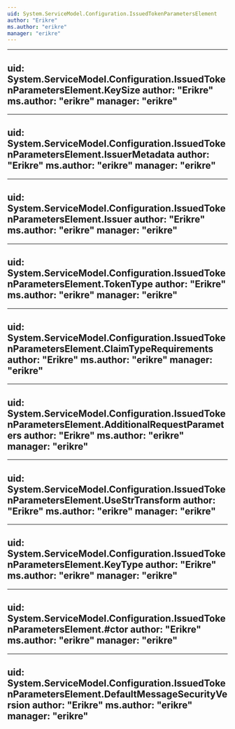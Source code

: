 ```yaml
---
uid: System.ServiceModel.Configuration.IssuedTokenParametersElement
author: "Erikre"
ms.author: "erikre"
manager: "erikre"
---
```


---
uid: System.ServiceModel.Configuration.IssuedTokenParametersElement.KeySize
author: "Erikre"
ms.author: "erikre"
manager: "erikre"
---

---
uid: System.ServiceModel.Configuration.IssuedTokenParametersElement.IssuerMetadata
author: "Erikre"
ms.author: "erikre"
manager: "erikre"
---

---
uid: System.ServiceModel.Configuration.IssuedTokenParametersElement.Issuer
author: "Erikre"
ms.author: "erikre"
manager: "erikre"
---

---
uid: System.ServiceModel.Configuration.IssuedTokenParametersElement.TokenType
author: "Erikre"
ms.author: "erikre"
manager: "erikre"
---

---
uid: System.ServiceModel.Configuration.IssuedTokenParametersElement.ClaimTypeRequirements
author: "Erikre"
ms.author: "erikre"
manager: "erikre"
---

---
uid: System.ServiceModel.Configuration.IssuedTokenParametersElement.AdditionalRequestParameters
author: "Erikre"
ms.author: "erikre"
manager: "erikre"
---

---
uid: System.ServiceModel.Configuration.IssuedTokenParametersElement.UseStrTransform
author: "Erikre"
ms.author: "erikre"
manager: "erikre"
---

---
uid: System.ServiceModel.Configuration.IssuedTokenParametersElement.KeyType
author: "Erikre"
ms.author: "erikre"
manager: "erikre"
---

---
uid: System.ServiceModel.Configuration.IssuedTokenParametersElement.#ctor
author: "Erikre"
ms.author: "erikre"
manager: "erikre"
---

---
uid: System.ServiceModel.Configuration.IssuedTokenParametersElement.DefaultMessageSecurityVersion
author: "Erikre"
ms.author: "erikre"
manager: "erikre"
---
